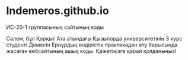 # Indemeros.github.io
ИС-20-1 группасының сайтының коды

Сәлем, бұл Қорқыт Ата атындағы Қызылорда университетінің 3 курс
студенті Демесін Ернұрдың өндірістік практикадан өту барысында
жасаған вебсайтының ашық коды. Қажетіңізге қарай қолданыңыз!
